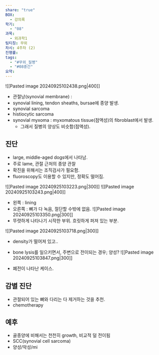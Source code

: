 ```yaml
---
share: "true"
BOX:
  - 강의록
학기:
  - "08"
과목:
  - 외과학1
팀티칭: 무외
차시: 4주차 (2)
진행률: 
tags:
  - "#무외_질병"
  - "#08중간"
요약: 
---
```

![[Pasted image 20240925102438.png|400]]
- 관절낭(synovial membrane) :
- synovial lining, tendon sheaths, bursae에 종양 발생.
- synovial sarcoma
- histiocytic sarcoma
- synovial myxoma : myxomatous tissue(점액성)의 fibroblast에서 발생.
	- 그래서 질병의 양상도 비슷함(점액성).

## 진단
- large, middle-aged dogs에서 나타남.
- 주로 lame, 관절 근처의 종양 관찰
- 확진을 위해서는 조직검사가 필요함.
- fluoroscopy도 이용할 수 있지만, 정확도 떨어짐.

![[Pasted image 20240925103223.png|300]]
![[Pasted image 20240925103243.png|400]]
- 왼쪽 : lining
- 오른쪽 : 뼈가 다 녹음, 절단할 수밖에 없음.
![[Pasted image 20240925103350.png|300]]
- 뚜렷하게 나타나기 시작한 부위. 흐릿하게 퍼져 있는 부분.

![[Pasted image 20240925103718.png|300]]
- density가 떨어져 있고..

- bone lysis를 일으키면서, 주변으로 전이되는 경우; 양성? 
![[Pasted image 20240925103847.png|300]]
- 폐전이 나타난 케이스.

## 감별 진단

- 관절되어 있는 뼈와 다리는 다 제거하는 것을 추천.
- chemotherapy

## 예후
- 골종양에 비해서는 천천히 growth, 비교적 덜 전이됨
- SCC(synovial cell sarcoma)
- 양성/악성/mi